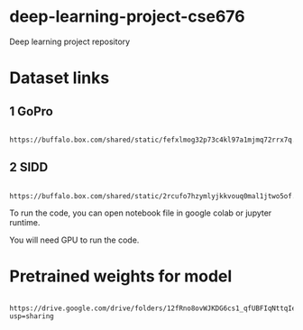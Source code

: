 # deep-learning-project-cse676
Deep learning project repository

# Dataset links
## 1 GoPro

        https://buffalo.box.com/shared/static/fefxlmog32p73c4kl97a1mjmq72rrx7q.zip

## 2 SIDD

        https://buffalo.box.com/shared/static/2rcufo7hzymlyjkkvouq0mal1jtwo5of.zip


To run the code, you can open notebook file in google colab or jupyter runtime.

You will need GPU to run the code.


# Pretrained weights for model

        https://drive.google.com/drive/folders/12fRno8ovWJKDG6cs1_qfUBFIqNttqIeC?usp=sharing